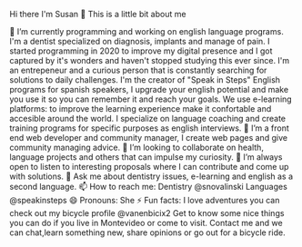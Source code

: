 Hi there I'm Susan 👋
This is a little bit about me

🔭 I’m currently programming and working on english language programs. I'm a dentist specialized on diagnosis, implants and manage of pain. I started programming in 2020 to improve my digital presence and I got captured by it's wonders and haven't stopped studying this ever since. I'm an entrepeneur and a curious person that is constantly searching for solutions to daily challenges. I'm the creator of "Speak in Steps" English programs for spanish speakers, I upgrade your english potential and make you use it so you can remember it and reach your goals. We use e-learning platforms: to improve the learning experience make it confortable and accesible around the world. I specialize on language coaching and create training programs for specific purposes as english interviews.
🌱 I’m a front end web developer and community manager, I create web pages and give community managing advice.
👯 I’m looking to collaborate on health, language projects and others that can impulse my curiosity.
🤔 I’m always open to listen to interesting proposals where I can contribute and come up with solutions.
💬 Ask me about dentistry issues, e-learning and english as a second language.
📫 How to reach me: Dentistry @snovalinski Languages @speakinsteps
😄 Pronouns: She
⚡ Fun facts: I love adventures you can check out my bicycle profile @vanenbicix2 Get to know some nice things you can do if you live in Montevideo or come to visit. Contact me and we can chat,learn something new, share opinions or go out for a bicycle ride.
